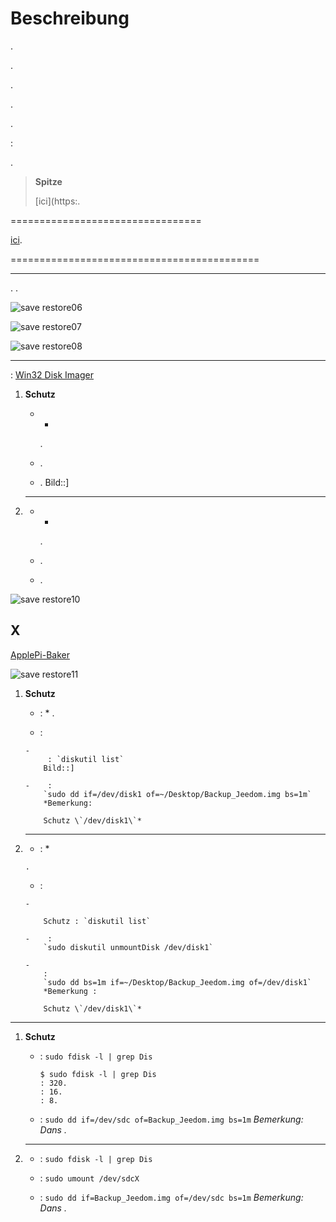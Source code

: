 Beschreibung 
===========


.


.

.


. 


.

 : 

.

> **Spitze**
>
> 
> 
> 
> [ici](https:.

 
=================================



[ici](https://jeedom.github.io/core/de_DE/backup).

 
===========================================

 
-----------



. 
.

![save restore06](Bilds/save-restore06.jpg)



![save restore07](Bilds/save-restore07.jpg)




![save restore08](Bilds/save-restore08.jpg)

 
------------

 :
[Win32 Disk Imager](http://sourceforge.net/projects/win32diskBildr/)

1.  **Schutz**

    -   
        *
        .

    -   
        .

    -   .
        Bild::]

2.  ****

    -   
        *
        .

    -   
        .

    -   
        .

![save restore10](Bilds/save-restore10.jpg)

X 
-----------


[ApplePi-Baker](http://www.tweaking4all.com/hardware/raspberry-pi/macosx-apple-pi-baker/)

![save restore11](Bilds/save-restore11.jpg)

1.  **Schutz**

    -    : 
        *
        .

    -    :

        -   
             : `diskutil list`
            Bild::]

        -    :
            `sudo dd if=/dev/disk1 of=~/Desktop/Backup_Jeedom.img bs=1m`
            *Bemerkung: 
            
            Schutz \`/dev/disk1\`*

2.  ****

    -    : 
        *
        
        
        .

    -    :

        -   
            
            Schutz : `diskutil list`

        -    :
            `sudo diskutil unmountDisk /dev/disk1`

        -   
            :
            `sudo dd bs=1m if=~/Desktop/Backup_Jeedom.img of=/dev/disk1`
            *Bemerkung : 
            
            Schutz \`/dev/disk1\`*

 
----------

1.  **Schutz**

    -   
         : `sudo fdisk -l | grep Dis`

        ``` {.bash}
        $ sudo fdisk -l | grep Dis
        : 320.
        : 16.
        : 8.
        ```

    -    :
        `sudo dd if=/dev/sdc of=Backup_Jeedom.img bs=1m` *Bemerkung: Dans
        .*

2.  ****

    -   
         : `sudo fdisk -l | grep Dis`

    -   
         :
        `sudo umount /dev/sdcX`

    -    :
        `sudo dd if=Backup_Jeedom.img of=/dev/sdc bs=1m` *Bemerkung: Dans
        .*


